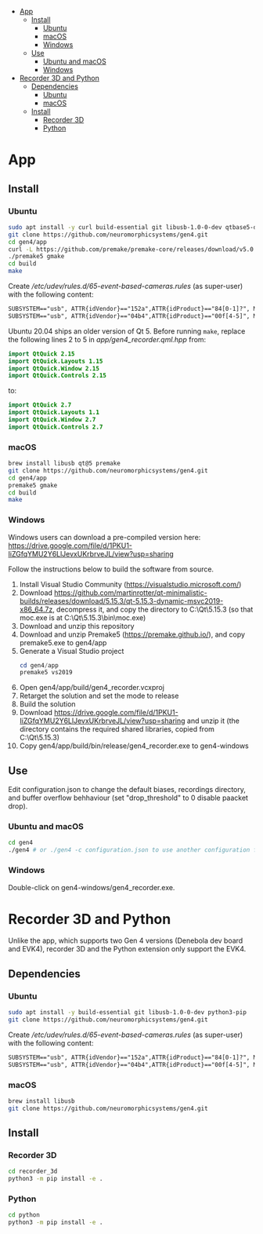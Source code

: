 - [App](#app)
    - [Install](#install)
        - [Ubuntu](#ubuntu)
        - [macOS](#macos)
        - [Windows](#windows)
    - [Use](#use)
        - [Ubuntu and macOS](#ubuntu-and-macos)
        - [Windows](#windows-1)
- [Recorder 3D and Python](#recorder-3d-and-python)
    - [Dependencies](#dependencies)
        - [Ubuntu](#ubuntu-1)
        - [macOS](#macos-1)
    - [Install](#install-1)
        - [Recorder 3D](#recorder-3d)
        - [Python](#python)

# App

## Install

### Ubuntu

```sh
sudo apt install -y curl build-essential git libusb-1.0-0-dev qtbase5-dev qtdeclarative5-dev qml-module-qtquick-controls qml-module-qtquick-controls2 qml-module-qttest
git clone https://github.com/neuromorphicsystems/gen4.git
cd gen4/app
curl -L https://github.com/premake/premake-core/releases/download/v5.0.0-beta2/premake-5.0.0-beta2-linux.tar.gz | tar xz
./premake5 gmake
cd build
make
```

Create _/etc/udev/rules.d/65-event-based-cameras.rules_ (as super-user) with the following content:

```txt
SUBSYSTEM=="usb", ATTR{idVendor}=="152a",ATTR{idProduct}=="84[0-1]?", MODE="0666"
SUBSYSTEM=="usb", ATTR{idVendor}=="04b4",ATTR{idProduct}=="00f[4-5]", MODE="0666"
```

Ubuntu 20.04 ships an older version of Qt 5. Before running `make`, replace the following lines 2 to 5 in *app/gen4_recorder.qml.hpp* from:

```qml
import QtQuick 2.15
import QtQuick.Layouts 1.15
import QtQuick.Window 2.15
import QtQuick.Controls 2.15
```

to:

```qml
import QtQuick 2.7
import QtQuick.Layouts 1.1
import QtQuick.Window 2.7
import QtQuick.Controls 2.7
```

### macOS

```sh
brew install libusb qt@5 premake
git clone https://github.com/neuromorphicsystems/gen4.git
cd gen4/app
premake5 gmake
cd build
make
```

### Windows

Windows users can download a pre-compiled version here: https://drive.google.com/file/d/1PKU1-IiZGfqYMU2Y6LlJevxUKrbrveJL/view?usp=sharing

Follow the instructions below to build the software from source.

1. Install Visual Studio Community (https://visualstudio.microsoft.com/)
2. Download https://github.com/martinrotter/qt-minimalistic-builds/releases/download/5.15.3/qt-5.15.3-dynamic-msvc2019-x86_64.7z, decompress it, and copy the directory to C:\Qt\5.15.3 (so that moc.exe is at C:\Qt\5.15.3\bin\moc.exe)
3. Download and unzip this repository
4. Download and unzip Premake5 (https://premake.github.io/), and copy premake5.exe to gen4/app
5. Generate a Visual Studio project
    ```powershell
    cd gen4/app
    premake5 vs2019
    ```
6. Open gen4/app/build/gen4_recorder.vcxproj
7. Retarget the solution and set the mode to release
8. Build the solution
9. Download https://drive.google.com/file/d/1PKU1-IiZGfqYMU2Y6LlJevxUKrbrveJL/view?usp=sharing and unzip it (the directory contains the required shared libraries, copied from C:\Qt\5.15.3)
10. Copy gen4/app/build/bin/release/gen4_recorder.exe to gen4-windows

## Use

Edit configuration.json to change the default biases, recordings directory, and buffer overflow behhaviour (set "drop_threshold" to 0 disable paacket drop).

### Ubuntu and macOS

```sh
cd gen4
./gen4 # or ./gen4 -c configuration.json to use another configuration file
```

### Windows

Double-click on gen4-windows/gen4_recorder.exe.

# Recorder 3D and Python

Unlike the app, which supports two Gen 4 versions (Denebola dev board and EVK4), recorder 3D and the Python extension only support the EVK4.

## Dependencies

### Ubuntu

```sh
sudo apt install -y build-essential git libusb-1.0-0-dev python3-pip
git clone https://github.com/neuromorphicsystems/gen4.git
```

Create _/etc/udev/rules.d/65-event-based-cameras.rules_ (as super-user) with the following content:

```txt
SUBSYSTEM=="usb", ATTR{idVendor}=="152a",ATTR{idProduct}=="84[0-1]?", MODE="0666"
SUBSYSTEM=="usb", ATTR{idVendor}=="04b4",ATTR{idProduct}=="00f[4-5]", MODE="0666"
```

### macOS

```sh
brew install libusb
git clone https://github.com/neuromorphicsystems/gen4.git
```

## Install

### Recorder 3D

```sh
cd recorder_3d
python3 -m pip install -e .
```

### Python

```sh
cd python
python3 -m pip install -e .
```
